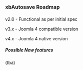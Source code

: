 ### xbAutosave Roadmap

#### 

v2.0 - Functional as per initial spec 

v3.x - Joomla 4 compatible version

v4.x - Joomla 4 native version




##### Possible New features

(tba)




